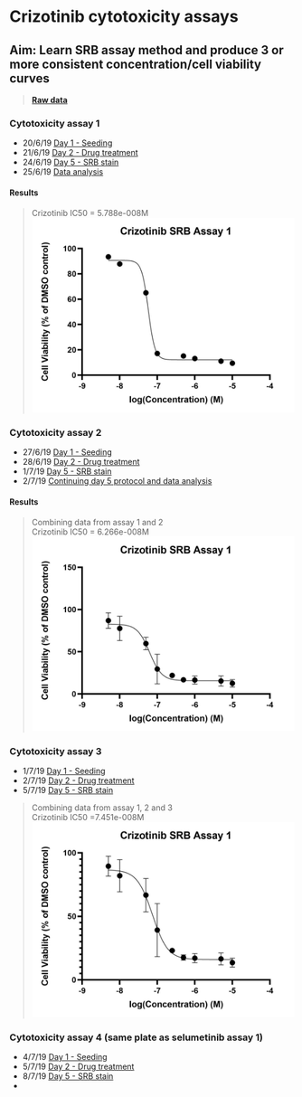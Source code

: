 
# Crizotinib cytotoxicity assays
## Aim: Learn SRB assay method and produce 3 or more consistent concentration/cell viability curves

>**[Raw data](../Raw_SRB_data/Crizotinib_only)**
### Cytotoxicity assay 1

* 20/6/19 [Day 1 - Seeding](../Daily_lab_book/LB_19-06-20.md)
* 21/6/19 [Day 2 - Drug treatment](../Daily_lab_book/LB_19-06-21.md)
* 24/6/19 [Day 5 - SRB stain](../Daily_lab_book/LB_19-06-24.md)
* 25/6/19 [Data analysis](../Daily_lab_book/LB_19-06-25.md)

#### Results
>Crizotinib IC50 = 5.788e-008M
![](../Daily_lab_book/Figure_cache/Crizotinib_assay_1.jpg)


### Cytotoxicity assay 2

* 27/6/19 [Day 1 - Seeding](../Daily_lab_book/LB_19-06-27.md)
* 28/6/19 [Day 2 - Drug treatment](../Daily_lab_book/LB_19-06-28.md)
* 1/7/19 [Day 5 - SRB stain](../Daily_lab_book/LB_19-07-01.md)
* 2/7/19 [Continuing day 5 protocol and data analysis](../Daily_lab_book/LB_19-07-02.md)

#### Results
>Combining data from assay 1 and 2<br>
>Crizotinib IC50 = 6.266e-008M
![](../Daily_lab_book/Figure_cache/Crizotinib_assay_1-2.jpg)

### Cytotoxicity assay 3

* 1/7/19 [Day 1 - Seeding](../Daily_lab_book/LB_19-07-01.md)
* 2/7/19 [Day 2 - Drug treatment](../Daily_lab_book/LB_19-07-02.md)
* 5/7/19 [Day 5 - SRB stain](../Daily_lab_book/LB_19-07-05.md)

>Combining data from assay 1, 2 and 3<br>
>Crizotinib IC50 =7.451e-008M
![](../Daily_lab_book/Figure_cache/Crizotinib_assay_3.jpg)

### Cytotoxicity assay 4 (same plate as selumetinib assay 1)

* 4/7/19 [Day 1 - Seeding](../Daily_lab_book/LB_19-07-04.md)
* 5/7/19 [Day 2 - Drug treatment](../Daily_lab_book/LB_19-07-05.md)
* 8/7/19 [Day 5 - SRB stain](../Daily_lab_book/LB_19-07-08.md)
*
